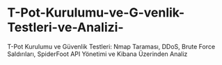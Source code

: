 # T-Pot-Kurulumu-ve-G-venlik-Testleri-ve-Analizi-
T-Pot Kurulumu ve Güvenlik Testleri: Nmap Taraması, DDoS, Brute Force Saldırıları, SpiderFoot API Yönetimi ve Kibana Üzerinden Analiz    
